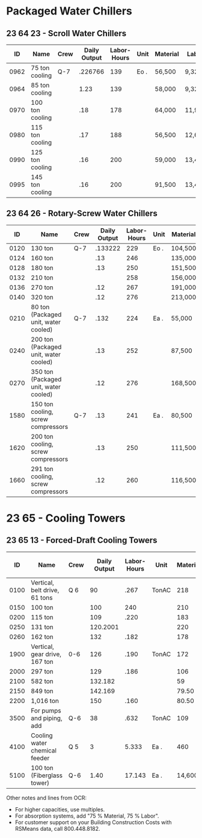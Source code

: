 # Packaged Water Chillers

## 23 64 23 - Scroll Water Chillers

| ID    | Name                                 | Crew | Daily Output | Labor-Hours | Unit | Material | Labor  | Equipment | Total   | Total Incl O&P |
|-------|--------------------------------------|------|--------------|-------------|------|----------|--------|-----------|---------|----------------|
| 0962  | 75 ton cooling                       | Q-7  | .226766      | 139         | Eo . | 56,500   | 9,325  |           | 65,825  | 76,000         |
| 0964  | 85 ton cooling                       |      | 1.23         | 139         |      | 58,000   | 9,325  |           | 67,325  | 78,000         |
| 0970  | 100 ton cooling                      |      | .18          | 178         |      | 64,000   | 11,900 |           | 75,900  | 88,500         |
| 0980  | 115 ton cooling                      |      | .17          | 188         |      | 56,500   | 12,600 |           | 69,100  | 81,000         |
| 0990  | 125 ton cooling                      |      | .16          | 200         |      | 59,000   | 13,400 |           | 72,400  | 85,000         |
| 0995  | 145 ton cooling                      |      | .16          | 200         |      | 91,500   | 13,400 |           | 104,900 | 120,500        |

## 23 64 26 - Rotary-Screw Water Chillers

| ID    | Name                                 | Crew | Daily Output | Labor-Hours | Unit | Material | Labor  | Equipment | Total   | Total Incl O&P |
|-------|--------------------------------------|------|--------------|-------------|------|----------|--------|-----------|---------|----------------|
| 0120  | 130 ton                              | Q-7  | .133222      | 229         | Eo . | 104,500  | 15,300 |           | 119,800 | 138,000        |
| 0124  | 160 ton                              |      | .13          | 246         |      | 135,000  | 16,500 |           | 151,500 | 172,500        |
| 0128  | 180 ton                              |      | .13          | 250         |      | 151,500  | 16,700 |           | 168,200 | 192,000        |
| 0132  | 210 ton                              |      |              | 258         |      | 156,000  | 17,300 |           | 173,300 | 198,000        |
| 0136  | 270 ton                              |      | .12          | 267         |      | 191,000  | 17,900 |           | 208,900 | 236,500        |
| 0140  | 320 ton                              |      | .12          | 276         |      | 213,000  | 18,500 |           | 231,500 | 261,500        |
| 0210  | 80 ton (Packaged unit, water cooled) | Q-7  | .132         | 224         | Ea . | 55,000   | 15,000 |           | 70,000  | 83,000         |
| 0240  | 200 ton (Packaged unit, water cooled)|      | .13          | 252         |      | 87,500   | 16,900 |           | 104,400 | 121,000        |
| 0270  | 350 ton (Packaged unit, water cooled)|      | .12          | 276         |      | 168,500  | 18,500 |           | 187,000 | 213,000        |
| 1580  | 150 ton cooling, screw compressors   | Q-7  | .13          | 241         | Ea . | 80,500   | 16,100 |           | 96,600  | 113,000        |
| 1620  | 200 ton cooling, screw compressors   |      | .13          | 250         |      | 111,500  | 16,700 |           | 128,200 | 147,500        |
| 1660  | 291 ton cooling, screw compressors   |      | .12          | 260         |      | 116,500  | 17,400 |           | 133,900 | 154,000        |

# 23 65 - Cooling Towers

## 23 65 13 - Forced-Draft Cooling Towers

| ID    | Name                                 | Crew | Daily Output | Labor-Hours | Unit  | Material | Labor  | Equipment | Total    | Total Incl O&P |
|-------|--------------------------------------|------|--------------|-------------|-------|----------|--------|-----------|----------|----------------|
| 0100  | Vertical, belt drive, 61 tons        | Q 6  | 90           | .267        | TonAC | 218      | 17.50  |           | 235.50   | 266            |
| 0150  | 100 ton                              |      | 100          | 240         |       | 210      | 15.75  |           | 225.75   | 256            |
| 0200  | 115 ton                              |      | 109          | .220        |       | 183      | 14.45  |           | 197.45   | 223            |
| 0250  | 131 ton                              |      | 120.2001     |             |       | 220      | 13.15  |           | 233.15   | 262            |
| 0260  | 162 ton                              |      | 132          | .182        |       | 178      | 11.95  |           | 189.95   | 214            |
| 1900  | Vertical, gear drive, 167 ton        | 0-6  | 126          | .190        | TonAC | 172      | 12.50  |           | 184.50   | 209            |
| 2000  | 297 ton                              |      | 129          | .186        |       | 106      | 12.20  |           | 118.20   | 135            |
| 2100  | 582 ton                              |      | 132.182      |             |       | 59       | 11.95  |           | 70.95    | 83             |
| 2150  | 849 ton                              |      | 142.169      |             |       | 79.50    | 11.10  |           | 90.60    | 104            |
| 2200  | 1,016 ton                            |      | 150          | .160        |       | 80.50    | 10.50  |           | 91       | 104            |
| 3500  | For pumps and piping, add            | Q-6  | 38           | .632        | TonAC | 109      | 41.50  |           | 150.50   | 1882           |
| 4100  | Cooling water chemical feeder        | Q 5  | 3            | 5.333       | Ea .  | 460      | 340    |           | 800      | 1,000          |
| 5100  | 100 ton (Fiberglass tower)           | Q-6  | 1.40         | 17.143      | Ea .  | 14,600   | 1,125  |           | 15,725   | 17,700         |

Other notes and lines from OCR:

- For higher capacities, use multiples.
- For absorption systems, add "75 % Material, 75 % Labor".
- For customer support on your Building Construction Costs with RSMeans data, call 800.448.8182.